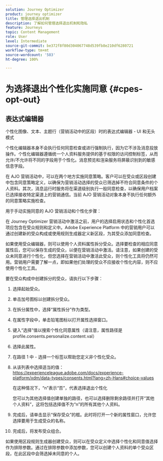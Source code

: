 ```yaml
---
solution: Journey Optimizer
product: journey optimizer
title: 管理选择退出机制
description: 了解如何管理选择退出机制和隐私
feature: Journeys
topic: Content Management
role: User
level: Intermediate
source-git-commit: be372f8f80d304067748d539fb8e210df6280721
workflow-type: tm+mt
source-wordcount: '583'
ht-degree: 100%

---
```


# 为选择退出个性化实施同意 {#cpes-opt-out}


## 表达式编辑器

个性化图像、文本、主题行（营销活动中的区段）时的表达式编辑器 - UI 和无头模式

个性化编辑器本身不会执行任何同意检查或进行强制执行，因为它不涉及消息投放操作。个性化编辑器遵循统一个人资料服务提供的基于权限的访问控制标签，从而允许/不允许将不同的字段用于个性化。消息预览和渲染服务将屏蔽识别到的敏感信息字段。

在 AJO 营销活动中，可以在两个地方实施同意策略。客户可以在受众或区段创建中包含同意策略定义，以确保为营销活动选择的受众已筛选掉不符合同意条件的个人资料。其次，消息运行时服务将在渠道级别执行一般同意检查，以确保用户档案已选择接收特定渠道上的营销通信。当前 AJO 营销活动对象本身不执行任何额外的同意策略实施检查。

用于手动实施同意的 AJO 营销活动和个性化步骤：

在 Journey Optimizer 营销活动中激活之前，用户的选择启用状态和个性化首选项应包含在受众规则和定义中。Adobe Experience Platform 中的营销用户可以通过创建新的受众构成或使用规则生成器定义新区段，为其受众添加同意检查。

如果使用受众编辑器，则可以使用个人资料属性拆分受众。选择要检查的相应同意属性后，您可以保存生成的受众，以便在营销活动中激活。请注意，如果创建的受众未同意进行个性化，但您选择在营销活动中激活此受众，则个性化工具将仍然可用。营销用户需要了解一点，即如果他们处理的受众不应接收个性化内容，则不应使用个性化工具。

要在受众构成中创建拆分的受众，请执行以下步骤：

1. 选择起始受众。

1. 单击加号图标以创建拆分受众。

1. 在拆分属性中，选择“属性拆分”作为类型。

1. 在属性字段中，单击铅笔图标以打开属性选择窗口。

1. 键入“选择”值以搜索个性化同意属性（请注意，属性路径是 profile.consents.personalize.content.val）

1. 选择此属性。

1. 在路径 1 中 - 选择一个标签以帮助您定义非个性化受众。

1. 从该列表中选择适当的值：https://experienceleague.adobe.com/docs/experience-platform/xdm/data-types/consents.html?lang=zh-Hans#choice-values

   在这种情况下，“n”表示“否”，代表选择退出个性化

   您可以为其他选择值创建单独的路径，也可以选择删除剩余路径并打开“其他个人资料”，这将包括选择值不为“n”的所有其他个人资料。

1. 完成后，请单击显示“保存受众”的框。此时将打开一个新的属性窗口，允许您选择要用于生成受众的名称。

1. 完成后，将发布受众组合。

如果使用区段规则生成器创建受众，则可以在受众定义中选择个性化和同意值选择作为排除参数。通过在排除参数中添加参数，您可以创建个人资料的单个受众区段，在此区段中会筛选掉未同意的个人。
